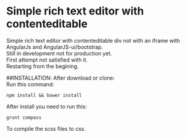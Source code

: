 Simple rich text editor with contenteditable
============================================

Simple rich text editor with contenteditable div not with an iframe with AngularJs and AngularJS-ui/bootstrap.  
Still in development not for production yet.  
First attempt not satisfied with it.  
Restarting from the begining.

##INSTALLATION:
After download or clone:  
Run this command:

    npm install && bower install
After install you need to run this:

    grunt compass
To compile the scss files to css.
